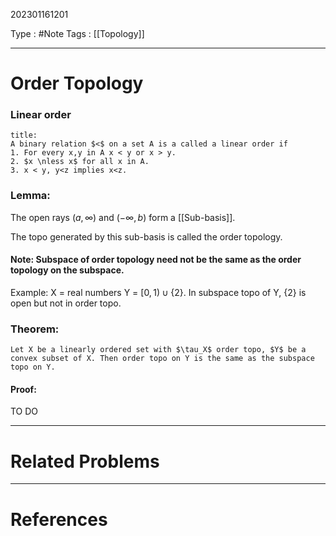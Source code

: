 202301161201

Type : #Note
Tags : [[Topology]]

---
# Order Topology
### Linear order 
```ad-note
title: 
A binary relation $<$ on a set A is a called a linear order if 
1. For every x,y in A x < y or x > y.
2. $x \nless x$ for all x in A.
3. x < y, y<z implies x<z.
```


### Lemma:
The open rays $(a,\infty)$ and $(-\infty,b)$ form a [[Sub-basis]].

The topo generated by this sub-basis is called the order topology.

#### Note: Subspace of order topology need not be the same as the order topology on the subspace.
Example: X = real numbers Y = $[0,1) \cup \{2\}$. In subspace topo of Y, $\{2\}$ is open but not in order topo.

### Theorem:
```ad-note
Let X be a linearly ordered set with $\tau_X$ order topo, $Y$ be a convex subset of X. Then order topo on Y is the same as the subspace topo on Y.
```
#### Proof:
TO DO

---
# Related Problems

---
# References
